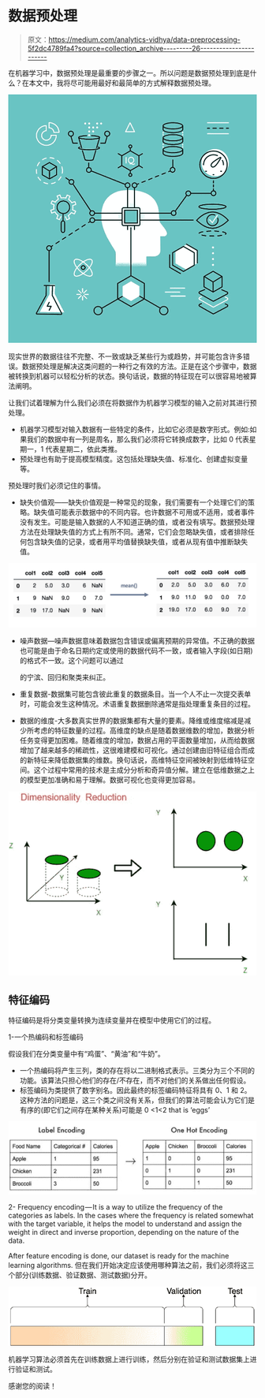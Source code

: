 # 数据预处理

> 原文：<https://medium.com/analytics-vidhya/data-preprocessing-5f2dc4789fa4?source=collection_archive---------26----------------------->

在机器学习中，数据预处理是最重要的步骤之一。所以问题是数据预处理到底是什么？在本文中，我将尽可能用最好和最简单的方式解释数据预处理。

![](img/6e6e460eb595a45ccabf413929744f00.png)

现实世界的数据往往不完整、不一致或缺乏某些行为或趋势，并可能包含许多错误。数据预处理是解决这类问题的一种行之有效的方法。正是在这个步骤中，数据被转换到机器可以轻松分析的状态。换句话说，数据的特征现在可以很容易地被算法阐明。

让我们试着理解为什么我们必须在将数据作为机器学习模型的输入之前对其进行预处理。

*   机器学习模型对输入数据有一些特定的条件，比如它必须是数字形式。例如:如果我们的数据中有一列是周名，那么我们必须将它转换成数字，比如 0 代表星期一，1 代表星期二，依此类推。
*   预处理也有助于提高模型精度。这包括处理缺失值、标准化、创建虚拟变量等。

预处理时我们必须记住的事情。

*   缺失价值观——缺失价值观是一种常见的现象，我们需要有一个处理它们的策略。缺失值可能表示数据中的不同内容。也许数据不可用或不适用，或者事件没有发生。可能是输入数据的人不知道正确的值，或者没有填写。数据预处理方法在处理缺失值的方式上有所不同。通常，它们会忽略缺失值，或者排除任何包含缺失值的记录，或者用平均值替换缺失值，或者从现有值中推断缺失值。

![](img/e7c6bfa688fc6dd7782c8d74bea17888.png)

*   噪声数据—噪声数据意味着数据包含错误或偏离预期的异常值。不正确的数据也可能是由于命名日期约定或使用的数据代码不一致，或者输入字段(如日期)的格式不一致。这个问题可以通过

    的宁滨、回归和聚类来纠正。
*   重复数据-数据集可能包含彼此重复的数据条目。当一个人不止一次提交表单时，可能会发生这种情况。术语重复数据删除通常是指处理重复条目的过程。
*   数据的维度-大多数真实世界的数据集都有大量的要素。降维或维度缩减是减少所考虑的特征数量的过程。高维度的缺点是随着数据维数的增加，数据分析任务变得更加困难。随着维度的增加，数据占用的平面数量增加，从而给数据增加了越来越多的稀疏性，这很难建模和可视化。通过创建由旧特征组合而成的新特征来降低数据集的维数。换句话说，高维特征空间被映射到低维特征空间。这个过程中常用的技术是主成分分析和奇异值分解。建立在低维数据之上的模型更加准确和易于理解。数据可视化也变得更加容易。

![](img/fb7f64f330b587a490f0eaaadd69b629.png)

## 特征编码

特征编码是将分类变量转换为连续变量并在模型中使用它们的过程。

1-一个热编码和标签编码

假设我们在分类变量中有“鸡蛋”、“黄油”和“牛奶”。

*   一个热编码将产生三列，类的存在将以二进制格式表示。三类分为三个不同的功能。该算法只担心他们的存在/不存在，而不对他们的关系做出任何假设。
*   标签编码为类提供了数字别名。因此最终的标签编码特征将具有 0、1 和 2。这种方法的问题是，这三个类之间没有关系，但我们的算法可能会认为它们是有序的(即它们之间存在某种关系)可能是 0 <1<2 that is ‘eggs’

![](img/d019cb68a46fece9731233c3b2a7af4c.png)

2- Frequency encoding — It is a way to utilize the frequency of the categories as labels. In the cases where the frequency is related somewhat with the target variable, it helps the model to understand and assign the weight in direct and inverse proportion, depending on the nature of the data.

After feature encoding is done, our dataset is ready for the machine learning algorithms.
但在我们开始决定应该使用哪种算法之前，我们必须将这三个部分(训练数据、验证数据、测试数据)分开。

![](img/2d50e172cbf4dea1df0b87060693ad41.png)

机器学习算法必须首先在训练数据上进行训练，然后分别在验证和测试数据集上进行验证和测试。

感谢您的阅读！
